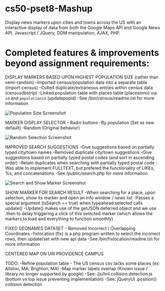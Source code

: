 # cs50-pset8-Mashup
Display news markers upon cities and towns across the US with an interactive display of data from both the Google Maps API and Google News API. Javascript / JQuery, DOM manipulation, AJAX, PHP.

# Completed features & improvements beyond assignment requirements:

DISPLAY MARKERS BASED UPON HIGHEST POPULATION SIZE (rather than semi-random)
    -Imported census/population data into a separate table (import-census)
    -Culled duplicate/extraneous entries within census data (censusdbstrip)
    -Linked population table with places table (placesinno) via `id` and `populationid` (updatepopid)
        -See /bin/census/readme.txt for more information
        
![Population Size Screenshot](http://i.imgur.com/P8MbUuU.gif)
        
MARKER DISPLAY SELECTOR - Radio buttons
    -By population (Set as new default)
    -Random (Original behavior)
    
![Random Selection Screenshot](http://i.imgur.com/q7Ha383.gif)

IMPROVED SEARCH SUGGESTIONS
    -Give suggestions based on partially typed city/town names
    -Removed duplicate city/town suggestions
    -Give suggestions based on partially typed postal codes (and sort in ascending order)
    -Retain duplicates when searching with partially typed postal code
    -Was able to implement FULLTEXT, but prefered the functionality of LIKEs, %s, and concatenations
        -See /public/search.php for more information
        
![Search and Show Marker Screenshot](http://i.imgur.com/fzoqWzc.gif)

SHOW MARKER FOR SEARCH RESULT
    -When searching for a place, upon selection, show its marker and open an info window / news list
    -Passes a special argument (isSearch == true) when typeahead:selected calls update()
    -Update() makes use of the getJSON deferred object and we use .then to delay triggering a click of this
     selected marker (which allows the markers to load and everything to function smoothly)
    
FIXED GEONAMES DATASET - Removed Incorrect / Overlapping Coordinates
    -fixlocation (fix) is a php program written to select the incorrect rows, then update/set with new api data
        -See /bin/fixlocation/readme.txt for more information
        
CENTERED MAP ON URI PROVIDENCE CAMPUS

TODO:
    -Refine population table - The US census csv lacks some places (ex: Allston, MA; Brighton, MA)
    -Map marker labels overlap (Known issue / library no longer supported by google)
        -See: /js/hnl.collision.detection.js (bottom vs top issue preventing implementation)
-See: jQueryUI .position() collision detection
